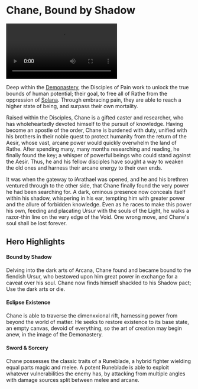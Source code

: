 # Chane, Bound by Shadow

<video controls autoplay loop playsinline>
  <source src="https://media.githubusercontent.com/media/nathaneastwood/fablore/main/src/heroes-of-rathe/media/chane.mp4" type="video/mp4">
</video>

Deep within the [Demonastery](https://legendarystories.net/world-of-rathe/demonastery/demonastery.html), the Disciples of Pain work to unlock the true bounds of human potential; their goal, to free all of Rathe from the oppression of [Solana](https://legendarystories.net/world-of-rathe/solana/solana.html). Through embracing pain, they are able to reach a higher state of being, and surpass their own mortality.

Raised within the Disciples, Chane is a gifted caster and researcher, who has wholeheartedly devoted himself to the pursuit of knowledge. Having become an apostle of the order, Chane is burdened with duty, unified with his brothers in their noble quest to protect humanity from the return of the Aesir, whose vast, arcane power would quickly overwhelm the land of Rathe. After spending many, many months researching and reading, he finally found the key; a whisper of powerful beings who could stand against the Aesir. Thus, he and his fellow disciples have sought a way to weaken the old ones and harness their arcane energy to their own ends.

It was when the gateway to íArathael was opened, and he and his brethren ventured through to the other side, that Chane finally found the very power he had been searching for. A dark, ominous presence now conceals itself within his shadow, whispering in his ear, tempting him with greater power and the allure of forbidden knowledge. Even as he races to make this power his own, feeding and placating Ursur with the souls of the Light, he walks a razor-thin line on the very edge of the Void. One wrong move, and Chane's soul shall be lost forever.

## Hero Highlights

#### Bound by Shadow

Delving into the dark arts of Arcana, Chane found and became bound to the fiendish Ursur, who bestowed upon him great power in exchange for a caveat over his soul. Chane now finds himself shackled to his Shadow pact; Use the dark arts or die.

#### Eclipse Existence

Chane is able to traverse the dimenxxional rift, harnessing power from beyond the world of matter. He seeks to restore existence to its base state, an empty canvas, devoid of everything, so the art of creation may begin anew, in the image of the Demonastery.

#### Sword & Sorcery

Chane possesses the classic traits of a Runeblade, a hybrid fighter wielding equal parts magic and melee. A potent Runeblade is able to exploit whatever vulnerabilities the enemy has, by attacking from multiple angles with damage sources split between melee and arcane.
